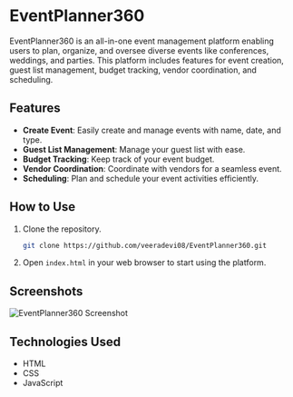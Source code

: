 # EventPlanner360

EventPlanner360 is an all-in-one event management platform enabling users to plan, organize, and oversee diverse events like conferences, weddings, and parties. This platform includes features for event creation, guest list management, budget tracking, vendor coordination, and scheduling.

## Features

- **Create Event**: Easily create and manage events with name, date, and type.
- **Guest List Management**: Manage your guest list with ease.
- **Budget Tracking**: Keep track of your event budget.
- **Vendor Coordination**: Coordinate with vendors for a seamless event.
- **Scheduling**: Plan and schedule your event activities efficiently.

## How to Use

1. Clone the repository.
    ```bash
    git clone https://github.com/veeradevi08/EventPlanner360.git
    ```
2. Open `index.html` in your web browser to start using the platform.

## Screenshots

![EventPlanner360 Screenshot](header-bg.jpg)

## Technologies Used

- HTML
- CSS
- JavaScript


